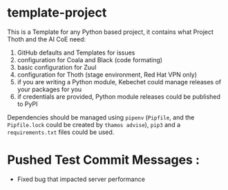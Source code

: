 # template-project

This is a Template for any Python based project, it contains what Project Thoth and the AI CoE need:

1. GitHub defaults and Templates for issues
2. configuration for Coala and Black (code formating)
3. basic configuration for Zuul
4. configuration for Thoth (stage environment, Red Hat VPN only)
5. if you are writing a Python module, Kebechet could manage releases of your packages for you
6. if credentials are provided, Python module releases could be published to PyPI

Dependencies should be managed using `pipenv` (`Pipfile`, and the `Pipfile.lock` could be created by `thamos advise`), `pip3` and a `requirements.txt` files could be used.

# Pushed Test Commit Messages : 
- Fixed bug that impacted server performance

